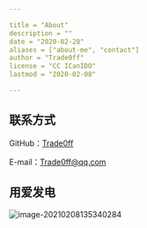 ```yaml
---

title = "About"
description = ""
date = "2020-02-28"
aliases = ["about-me", "contact"]
author = "Trade0ff"
license = "CC ICanIDO"
lastmod = "2020-02-08"

---
```


## 联系方式

GitHub：[Trade0ff](https://github.com/ICan1DO)

E-mail：Trade0ff@qq.com

## 用爱发电

![image-20210208135340284](https://gitee.com/Dontao/imgbed/raw/master/imgs/image-20210208135340284.png)
